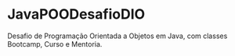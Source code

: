 # JavaPOODesafioDIO
Desafio de Programação Orientada a Objetos em Java, com classes Bootcamp, Curso e Mentoria.
